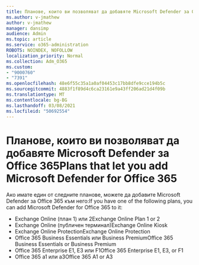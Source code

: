 ```yaml
---
title: Планове, които ви позволяват да добавяте Microsoft Defender за Office 365
ms.author: v-jmathew
author: v-jmathew
manager: dansimp
audience: Admin
ms.topic: article
ms.service: o365-administration
ROBOTS: NOINDEX, NOFOLLOW
localization_priority: Normal
ms.collection: Adm_O365
ms.custom:
- "9000760"
- "7391"
ms.openlocfilehash: 48e6f55c35a1a0af04453c17bb8dfe9cce194b5c
ms.sourcegitcommit: 4883f1f89d4c6ca23161e9a43ff206ad21d4f09b
ms.translationtype: MT
ms.contentlocale: bg-BG
ms.lasthandoff: 03/08/2021
ms.locfileid: "50692554"
---
```

# <a name="plans-that-let-you-add-microsoft-defender-for-office-365"></a><span data-ttu-id="49718-102">Планове, които ви позволяват да добавяте Microsoft Defender за Office 365</span><span class="sxs-lookup"><span data-stu-id="49718-102">Plans that let you add Microsoft Defender for Office 365</span></span>

<span data-ttu-id="49718-103">Ако имате един от следните планове, можете да добавите Microsoft Defender за Office 365 към него:</span><span class="sxs-lookup"><span data-stu-id="49718-103">If you have one of the following plans, you can add Microsoft Defender for Office 365 to it:</span></span>

- <span data-ttu-id="49718-104">Exchange Online (план 1) или 2</span><span class="sxs-lookup"><span data-stu-id="49718-104">Exchange Online Plan 1 or 2</span></span>
- <span data-ttu-id="49718-105">Exchange Online (публичен терминал)</span><span class="sxs-lookup"><span data-stu-id="49718-105">Exchange Online Kiosk</span></span>
- <span data-ttu-id="49718-106">Exchange Online Protection</span><span class="sxs-lookup"><span data-stu-id="49718-106">Exchange Online Protection</span></span>
- <span data-ttu-id="49718-107">Office 365 Business Essentials или Business Premium</span><span class="sxs-lookup"><span data-stu-id="49718-107">Office 365 Business Essentials or Business Premium</span></span>
- <span data-ttu-id="49718-108">Office 365 Enterprise E1, E3 или F1</span><span class="sxs-lookup"><span data-stu-id="49718-108">Office 365 Enterprise E1, E3, or F1</span></span>
- <span data-ttu-id="49718-109">Office 365 a1 или a3</span><span class="sxs-lookup"><span data-stu-id="49718-109">Office 365 A1 or A3</span></span>

